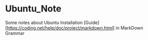 # Ubuntu_Note
Some notes about Ubuntu Installation
[Guide][https://coding.net/help/doc/project/markdown.html] in MarkDown Grammar

